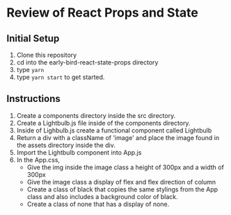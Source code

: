 # Review of React Props and State

## Initial Setup

1. Clone this repository
2. cd into the early-bird-react-state-props directory
3. type `yarn`
4. type `yarn start` to get started.

## Instructions

1. Create a components directory inside the src directory.
2. Create a Lightbulb.js file inside of the components directory.
3. Inside of Lighbulb.js create a functional component called Lightbulb
4. Return a div with a className of 'image' and place the image found in the assets directory inside the div.
5. Import the Lightbulb component into App.js
6. In the App.css,
   - Give the img inside the image class a height of 300px and a width of 300px
   - Give the image class a display of flex and flex direction of column
   - Create a class of black that copies the same stylings from the App class and also includes a background color of black.
   - Create a class of none that has a display of none.
